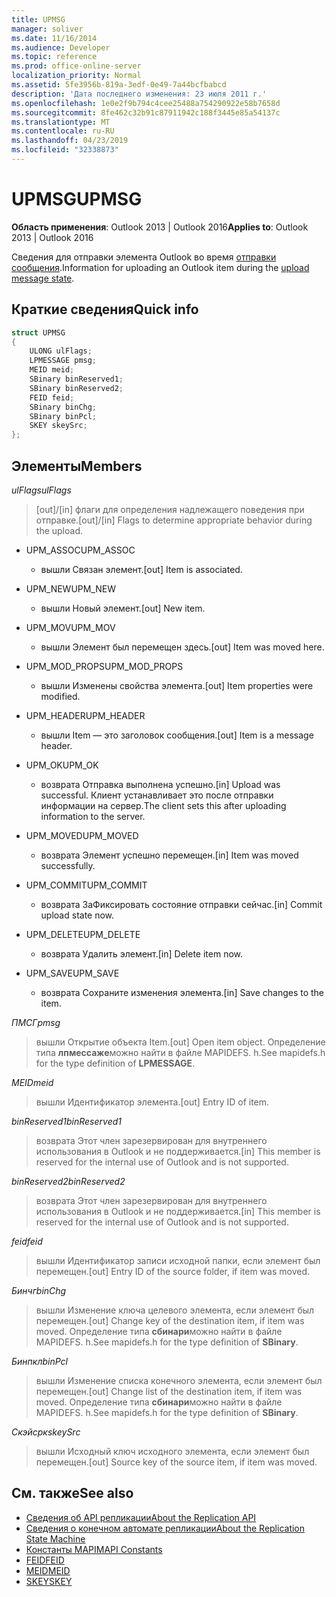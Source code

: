 ```yaml
---
title: UPMSG
manager: soliver
ms.date: 11/16/2014
ms.audience: Developer
ms.topic: reference
ms.prod: office-online-server
localization_priority: Normal
ms.assetid: 5fe3956b-819a-3edf-0e49-7a44bcfbabcd
description: 'Дата последнего изменения: 23 июля 2011 г.'
ms.openlocfilehash: 1e0e2f9b794c4cee25488a754290922e58b7658d
ms.sourcegitcommit: 8fe462c32b91c87911942c188f3445e85a54137c
ms.translationtype: MT
ms.contentlocale: ru-RU
ms.lasthandoff: 04/23/2019
ms.locfileid: "32338873"
---
```

# <a name="upmsg"></a><span data-ttu-id="afc8a-103">UPMSG</span><span class="sxs-lookup"><span data-stu-id="afc8a-103">UPMSG</span></span>

<span data-ttu-id="afc8a-104">**Область применения**: Outlook 2013 | Outlook 2016</span><span class="sxs-lookup"><span data-stu-id="afc8a-104">**Applies to**: Outlook 2013 | Outlook 2016</span></span> 
  
<span data-ttu-id="afc8a-105">Сведения для отправки элемента Outlook во время [отправки сообщения](upload-message-state.md).</span><span class="sxs-lookup"><span data-stu-id="afc8a-105">Information for uploading an Outlook item during the [upload message state](upload-message-state.md).</span></span>
  
## <a name="quick-info"></a><span data-ttu-id="afc8a-106">Краткие сведения</span><span class="sxs-lookup"><span data-stu-id="afc8a-106">Quick info</span></span>

```cpp
struct UPMSG 
{ 
    ULONG ulFlags; 
    LPMESSAGE pmsg; 
    MEID meid; 
    SBinary binReserved1; 
    SBinary binReserved2; 
    FEID feid; 
    SBinary binChg; 
    SBinary binPcl; 
    SKEY skeySrc; 
};
```

## <a name="members"></a><span data-ttu-id="afc8a-107">Элементы</span><span class="sxs-lookup"><span data-stu-id="afc8a-107">Members</span></span>

 <span data-ttu-id="afc8a-108">_ulFlags_</span><span class="sxs-lookup"><span data-stu-id="afc8a-108">_ulFlags_</span></span>
  
> <span data-ttu-id="afc8a-109">[out]/[in] флаги для определения надлежащего поведения при отправке.</span><span class="sxs-lookup"><span data-stu-id="afc8a-109">[out]/[in] Flags to determine appropriate behavior during the upload.</span></span> 
    
  - <span data-ttu-id="afc8a-110">UPM_ASSOC</span><span class="sxs-lookup"><span data-stu-id="afc8a-110">UPM_ASSOC</span></span>
    
    - <span data-ttu-id="afc8a-111">вышли Связан элемент.</span><span class="sxs-lookup"><span data-stu-id="afc8a-111">[out] Item is associated.</span></span>
    
  - <span data-ttu-id="afc8a-112">UPM_NEW</span><span class="sxs-lookup"><span data-stu-id="afc8a-112">UPM_NEW</span></span>
    
    - <span data-ttu-id="afc8a-113">вышли Новый элемент.</span><span class="sxs-lookup"><span data-stu-id="afc8a-113">[out] New item.</span></span> 
    
  - <span data-ttu-id="afc8a-114">UPM_MOV</span><span class="sxs-lookup"><span data-stu-id="afc8a-114">UPM_MOV</span></span>
    
    - <span data-ttu-id="afc8a-115">вышли Элемент был перемещен здесь.</span><span class="sxs-lookup"><span data-stu-id="afc8a-115">[out] Item was moved here.</span></span>
    
  - <span data-ttu-id="afc8a-116">UPM_MOD_PROPS</span><span class="sxs-lookup"><span data-stu-id="afc8a-116">UPM_MOD_PROPS</span></span>
    
    - <span data-ttu-id="afc8a-117">вышли Изменены свойства элемента.</span><span class="sxs-lookup"><span data-stu-id="afc8a-117">[out] Item properties were modified.</span></span>
    
  - <span data-ttu-id="afc8a-118">UPM_HEADER</span><span class="sxs-lookup"><span data-stu-id="afc8a-118">UPM_HEADER</span></span>
    
    - <span data-ttu-id="afc8a-119">вышли Item — это заголовок сообщения.</span><span class="sxs-lookup"><span data-stu-id="afc8a-119">[out] Item is a message header.</span></span>
    
  - <span data-ttu-id="afc8a-120">UPM_OK</span><span class="sxs-lookup"><span data-stu-id="afc8a-120">UPM_OK</span></span>
    
    - <span data-ttu-id="afc8a-121">возврата Отправка выполнена успешно.</span><span class="sxs-lookup"><span data-stu-id="afc8a-121">[in] Upload was successful.</span></span> <span data-ttu-id="afc8a-122">Клиент устанавливает это после отправки информации на сервер.</span><span class="sxs-lookup"><span data-stu-id="afc8a-122">The client sets this after uploading information to the server.</span></span>
    
  - <span data-ttu-id="afc8a-123">UPM_MOVED</span><span class="sxs-lookup"><span data-stu-id="afc8a-123">UPM_MOVED</span></span>
    
    - <span data-ttu-id="afc8a-124">возврата Элемент успешно перемещен.</span><span class="sxs-lookup"><span data-stu-id="afc8a-124">[in] Item was moved successfully.</span></span>
    
  - <span data-ttu-id="afc8a-125">UPM_COMMIT</span><span class="sxs-lookup"><span data-stu-id="afc8a-125">UPM_COMMIT</span></span>
    
    - <span data-ttu-id="afc8a-126">возврата ЗаФиксировать состояние отправки сейчас.</span><span class="sxs-lookup"><span data-stu-id="afc8a-126">[in] Commit upload state now.</span></span>
    
  - <span data-ttu-id="afc8a-127">UPM_DELETE</span><span class="sxs-lookup"><span data-stu-id="afc8a-127">UPM_DELETE</span></span>
    
    - <span data-ttu-id="afc8a-128">возврата Удалить элемент.</span><span class="sxs-lookup"><span data-stu-id="afc8a-128">[in] Delete item now.</span></span>
    
  - <span data-ttu-id="afc8a-129">UPM_SAVE</span><span class="sxs-lookup"><span data-stu-id="afc8a-129">UPM_SAVE</span></span>
    
    - <span data-ttu-id="afc8a-130">возврата Сохраните изменения элемента.</span><span class="sxs-lookup"><span data-stu-id="afc8a-130">[in] Save changes to the item.</span></span>
    
<span data-ttu-id="afc8a-131">_ПМСГ_</span><span class="sxs-lookup"><span data-stu-id="afc8a-131">_pmsg_</span></span>
  
> <span data-ttu-id="afc8a-132">вышли Открытие объекта Item.</span><span class="sxs-lookup"><span data-stu-id="afc8a-132">[out] Open item object.</span></span> <span data-ttu-id="afc8a-133">Определение типа **лпмессаже**можно найти в файле MAPIDEFS. h.</span><span class="sxs-lookup"><span data-stu-id="afc8a-133">See mapidefs.h for the type definition of **LPMESSAGE**.</span></span> 
    
<span data-ttu-id="afc8a-134">_MEID_</span><span class="sxs-lookup"><span data-stu-id="afc8a-134">_meid_</span></span>
  
> <span data-ttu-id="afc8a-135">вышли Идентификатор элемента.</span><span class="sxs-lookup"><span data-stu-id="afc8a-135">[out] Entry ID of item.</span></span>
    
<span data-ttu-id="afc8a-136">_binReserved1_</span><span class="sxs-lookup"><span data-stu-id="afc8a-136">_binReserved1_</span></span>
  
> <span data-ttu-id="afc8a-137">возврата Этот член зарезервирован для внутреннего использования в Outlook и не поддерживается.</span><span class="sxs-lookup"><span data-stu-id="afc8a-137">[in] This member is reserved for the internal use of Outlook and is not supported.</span></span> 
    
<span data-ttu-id="afc8a-138">_binReserved2_</span><span class="sxs-lookup"><span data-stu-id="afc8a-138">_binReserved2_</span></span>
  
> <span data-ttu-id="afc8a-139">возврата Этот член зарезервирован для внутреннего использования в Outlook и не поддерживается.</span><span class="sxs-lookup"><span data-stu-id="afc8a-139">[in] This member is reserved for the internal use of Outlook and is not supported.</span></span> 
    
<span data-ttu-id="afc8a-140">_feid_</span><span class="sxs-lookup"><span data-stu-id="afc8a-140">_feid_</span></span>
  
> <span data-ttu-id="afc8a-141">вышли Идентификатор записи исходной папки, если элемент был перемещен.</span><span class="sxs-lookup"><span data-stu-id="afc8a-141">[out] Entry ID of the source folder, if item was moved.</span></span>
    
<span data-ttu-id="afc8a-142">_Бинчг_</span><span class="sxs-lookup"><span data-stu-id="afc8a-142">_binChg_</span></span>
  
> <span data-ttu-id="afc8a-143">вышли Изменение ключа целевого элемента, если элемент был перемещен.</span><span class="sxs-lookup"><span data-stu-id="afc8a-143">[out] Change key of the destination item, if item was moved.</span></span> <span data-ttu-id="afc8a-144">Определение типа **сбинари**можно найти в файле MAPIDEFS. h.</span><span class="sxs-lookup"><span data-stu-id="afc8a-144">See mapidefs.h for the type definition of **SBinary**.</span></span> 
    
<span data-ttu-id="afc8a-145">_Бинпкл_</span><span class="sxs-lookup"><span data-stu-id="afc8a-145">_binPcl_</span></span>
  
> <span data-ttu-id="afc8a-146">вышли Изменение списка конечного элемента, если элемент был перемещен.</span><span class="sxs-lookup"><span data-stu-id="afc8a-146">[out] Change list of the destination item, if item was moved.</span></span> <span data-ttu-id="afc8a-147">Определение типа **сбинари**можно найти в файле MAPIDEFS. h.</span><span class="sxs-lookup"><span data-stu-id="afc8a-147">See mapidefs.h for the type definition of **SBinary**.</span></span> 
    
<span data-ttu-id="afc8a-148">_Скэйсрк_</span><span class="sxs-lookup"><span data-stu-id="afc8a-148">_skeySrc_</span></span>
  
> <span data-ttu-id="afc8a-149">вышли Исходный ключ исходного элемента, если элемент был перемещен.</span><span class="sxs-lookup"><span data-stu-id="afc8a-149">[out] Source key of the source item, if item was moved.</span></span>
    
## <a name="see-also"></a><span data-ttu-id="afc8a-150">См. также</span><span class="sxs-lookup"><span data-stu-id="afc8a-150">See also</span></span>

- [<span data-ttu-id="afc8a-151">Сведения об API репликации</span><span class="sxs-lookup"><span data-stu-id="afc8a-151">About the Replication API</span></span>](about-the-replication-api.md)
- [<span data-ttu-id="afc8a-152">Сведения о конечном автомате репликации</span><span class="sxs-lookup"><span data-stu-id="afc8a-152">About the Replication State Machine</span></span>](about-the-replication-state-machine.md)
- [<span data-ttu-id="afc8a-153">Константы MAPI</span><span class="sxs-lookup"><span data-stu-id="afc8a-153">MAPI Constants</span></span>](mapi-constants.md)
- [<span data-ttu-id="afc8a-154">FEID</span><span class="sxs-lookup"><span data-stu-id="afc8a-154">FEID</span></span>](feid.md)
- [<span data-ttu-id="afc8a-155">MEID</span><span class="sxs-lookup"><span data-stu-id="afc8a-155">MEID</span></span>](meid.md)
- [<span data-ttu-id="afc8a-156">SKEY</span><span class="sxs-lookup"><span data-stu-id="afc8a-156">SKEY</span></span>](skey.md)

